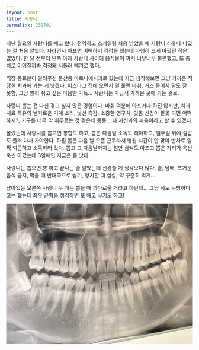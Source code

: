 ```yaml
---
layout: post
title: 사랑니
permalink: 230701
---
```


지난 월요일 사랑니를 빼고 왔다. 전역하고 스케일링 처음 받았을 때 사랑니 4개 다 나있는 걸 처음 알았다. 자라면서 아프면 어떡하지 걱정을 했는데 다행히 크게 아팠던 적은 없었다. 한 달 전부터 왼쪽 아래 사랑니 사이에 음식물이 껴서 너무너무 불편했고, 또 충치로 이어질까봐 걱정돼 서둘러 빼기로 했다.

직장 동료분이 알려주신 둔산동 마로니에치과로 갔는데 지금 생각해보면 그냥 가까운 적당한 치과에 가는 게 낫겠다. 버스타고 집에 오면서 덜 풀린 마취, 거즈 물어서 말도 잘 못함, 그냥 빨리 쉬고 싶은 마음만 가득... 사랑니는 가급적 가까운 곳에 가는 걸로.

사랑니 뽑는 건 다신 겪고 싶지 않은 경험이다. 마취 덕분에 아프거나 하진 않지만, 치과 치료 특유의 날카로운 기계 소리, 낯선 촉감, 소중한 영구치, 잇몸 신경이 잘못 되면 어떡하지?, 기구를 너무 막 휘두르는 것 같은데 등등... 나 자신과의 싸움이라고 할 수 있겠다.

몰랐는데 사랑니를 뽑으면 봉합도 하고, 뽑은 다음날 소독도 해야하고, 일주일 뒤에 실밥도 풀러 다시 가야한다. 하필 뽑은 다음 날 오픈 근무라서 병원 시간이 안 맞아 반차로 일찍 퇴근하고 소독하러 갔다. 뽑고 그 다음날까지는 침만 삼켜도 아프고 뽑은 자리가 욱씬욱씬 아팠는데 3일째인 지금은 좀 낫다.

사랑니는 뽑으면 뿅 하고 끝나는 줄 알았는데 신경쓸 게 생각보다 많다. 술, 담배, 뜨거운 음식 금지, 먹을 때 반대쪽으로 씹기, 양치할 때 살살, 약 꾸준히 먹기...

남아있는 오른쪽 사랑니 두 개는 뽑을 때 까다로울 거라고 하던데... 그냥 둬도 무방하다고는 했는데 좌우 균형을 생각하면 또 빼고 싶기도 하고!

![img1](./assets/img/230701-01.jpeg)
